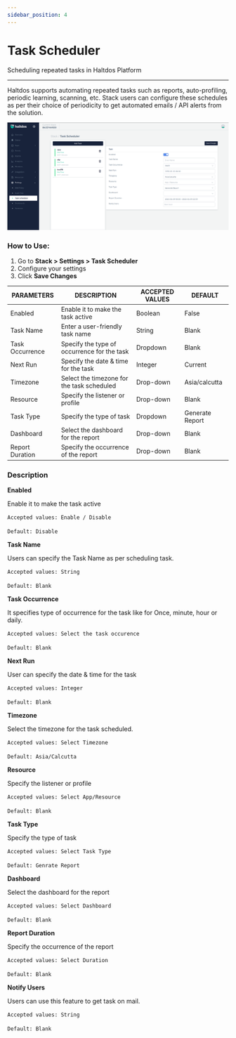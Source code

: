 ```yaml
---
sidebar_position: 4
---
```


# Task Scheduler

Scheduling repeated tasks in Haltdos Platform

---

Haltdos supports automating repeated tasks such as reports, auto-profiling, periodic learning, scanning, etc. Stack users can configure these schedules as per their choice of periodicity to get automated emails / API alerts from the solution.

![scheduler](/img/platform/v7/docs/task_scheduler.png)

### How to Use:

1. Go to **Stack > Settings > Task Scheduler**
2. Configure your settings
3. Click **Save Changes**

| PARAMETERS      | DESCRIPTION                                     | ACCEPTED VALUES | DEFAULT         |
|-----------------|-------------------------------------------------|-----------------|-----------------|
| Enabled         | Enable it to make the task active               | Boolean         | False           |
| Task Name       | Enter a user-friendly task name                 | String          | Blank           |
| Task Occurrence | Specify the type of occurrence for the task     | Dropdown        | Blank           |
| Next Run        | Specify the date & time for the task            | Integer         | Current         |
| Timezone        | Select the timezone for the task scheduled      | Drop-down       | Asia/calcutta   |
| Resource        | Specify the listener or  profile                | Drop-down       | Blank           |
| Task Type       | Specify the type of task                        | Dropdown        | Generate Report |
| Dashboard       | Select the dashboard for the report             | Drop-down       | Blank           |
| Report Duration | Specify the occurrence of the report            | Drop-down       | Blank           |

### Description

**Enabled**

Enable it to make the task active

    Accepted values: Enable / Disable

    Default: Disable 

**Task Name**

Users can specify the Task Name as per scheduling task.

    Accepted values: String

    Default: Blank 

**Task Occurrence**

It specifies type of occurrence for the task like for Once, minute, hour or daily.

    Accepted values: Select the task occurence

    Default: Blank 

**Next Run**

User can specify the date & time for the task 

    Accepted values: Integer

    Default: Blank 

**Timezone**        

Select the timezone for the task scheduled.

    Accepted values: Select Timezone

    Default: Asia/Calcutta 

**Resource** 

Specify the listener or  profile

    Accepted values: Select App/Resource

    Default: Blank 

**Task Type**

Specify the type of task

    Accepted values: Select Task Type

    Default: Genrate Report 

**Dashboard**

Select the dashboard for the report 

    Accepted values: Select Dashboard

    Default: Blank 

**Report Duration**  

Specify the occurrence of the report

    Accepted values: Select Duration

    Default: Blank 

**Notify Users**  

Users can use this feature to get task on mail.

    Accepted values: String

    Default: Blank 
